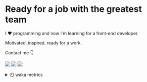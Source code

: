 # Ready for a job with the greatest team

I :heart: programming and now I'm learning for a front-end developer.

Motivated, inspired, ready for a work.

Contact me :point_down:

<a href="https://vk.com/pppershin"><img src="https://img.shields.io/badge/VK--red?style=social&logo=vk"></a>
<a href="https://t.me/pppershin"><img src="https://img.shields.io/badge/telegram--red?style=social&logo=telegram"></a>
<a href="mailto:pershin.daniil.e@gmail.com"><img src="https://img.shields.io/badge/Gmail--red?style=social&logo=gmail"></a>
<!-- <a href=""><img src="https://img.shields.io/badge/blog--red?style=social"></a>
</p> -->
<details><summary> ⏲️ waka metrics</summary>
<p>
  <!--START_SECTION:waka-->
![Code Time](http://img.shields.io/badge/Code%20Time-5%20hrs%2039%20mins-blue)

![Profile Views](http://img.shields.io/badge/Profile%20Views-427-blue)

**🐱 My GitHub Data** 

> 🏆 217 Contributions in the Year 2022
 > 
> 📦 2.7 kB Used in GitHub's Storage 
 > 
> 🚫 Not Opted to Hire
 > 
> 📜 9 Public Repositories 
 > 
> 🔑 5 Private Repositories  
 > 
**I'm an Early 🐤** 

```text
🌞 Morning    11 commits     █░░░░░░░░░░░░░░░░░░░░░░░░   4.64% 
🌆 Daytime    108 commits    ███████████░░░░░░░░░░░░░░   45.57% 
🌃 Evening    75 commits     ████████░░░░░░░░░░░░░░░░░   31.65% 
🌙 Night      43 commits     ████░░░░░░░░░░░░░░░░░░░░░   18.14%

```
📅 **I'm Most Productive on Thursday** 

```text
Monday       32 commits     ███░░░░░░░░░░░░░░░░░░░░░░   13.5% 
Tuesday      30 commits     ███░░░░░░░░░░░░░░░░░░░░░░   12.66% 
Wednesday    39 commits     ████░░░░░░░░░░░░░░░░░░░░░   16.46% 
Thursday     45 commits     ████░░░░░░░░░░░░░░░░░░░░░   18.99% 
Friday       31 commits     ███░░░░░░░░░░░░░░░░░░░░░░   13.08% 
Saturday     17 commits     █░░░░░░░░░░░░░░░░░░░░░░░░   7.17% 
Sunday       43 commits     ████░░░░░░░░░░░░░░░░░░░░░   18.14%

```


📊 **This Week I Spent My Time On** 

```text
⌚︎ Time Zone: Europe/Moscow

💬 Programming Languages: 
JavaScript               1 hr 39 mins        ██████░░░░░░░░░░░░░░░░░░░   23.93% 
Bash                     1 hr 8 mins         ████░░░░░░░░░░░░░░░░░░░░░   16.56% 
Git Config               1 hr                ███░░░░░░░░░░░░░░░░░░░░░░   14.63% 
Git                      39 mins             ██░░░░░░░░░░░░░░░░░░░░░░░   9.42% 
Other                    36 mins             ██░░░░░░░░░░░░░░░░░░░░░░░   8.77%

🔥 Editors: 
Neovim                   3 hrs 16 mins       ███████████████░░░░░░░░░░   60.19% 
VS Code                  2 hrs 10 mins       ██████████░░░░░░░░░░░░░░░   39.81%

🐱‍💻 Projects: 
frontend-project-lvl2    1 hr 28 mins        █████░░░░░░░░░░░░░░░░░░░░   22.76% 
hexlet-sicp              1 hr 18 mins        █████░░░░░░░░░░░░░░░░░░░░   20.09% 
Unknown Project          1 hr 2 mins         ████░░░░░░░░░░░░░░░░░░░░░   16.03% 
dp                       1 hr 1 min          ████░░░░░░░░░░░░░░░░░░░░░   15.8% 
pppershin                56 mins             ███░░░░░░░░░░░░░░░░░░░░░░   14.54%

💻 Operating System: 
Linux                    5 hrs 26 mins       █████████████████████████   100.0%

```

**I Mostly Code in JavaScript** 

```text
JavaScript               4 repos             ███████████░░░░░░░░░░░░░░   44.44% 
HTML                     2 repos             █████░░░░░░░░░░░░░░░░░░░░   22.22% 
Lua                      1 repo              ██░░░░░░░░░░░░░░░░░░░░░░░   11.11% 
Racket                   1 repo              ██░░░░░░░░░░░░░░░░░░░░░░░   11.11% 
Python                   1 repo              ██░░░░░░░░░░░░░░░░░░░░░░░   11.11%

```


**Timeline**

![Chart not found](https://raw.githubusercontent.com/pppershin/pppershin/main/charts/bar_graph.png) 


 Last Updated on 14/08/2022 11:23:40 UTC
<!--END_SECTION:waka-->
</p>
</details>
